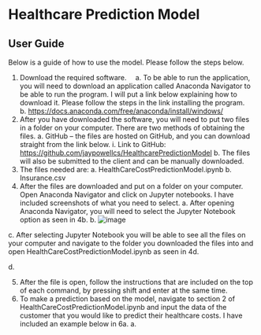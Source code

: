 ﻿# Healthcare Prediction Model
## User Guide<br />
Below is a guide of how to use the model. Please follow the steps below.<br />
1.	Download the required software.
  &emsp;a.	To be able to run the application, you will need to download an application called Anaconda Navigator to be able to run the program. I will put a link below explaining how to download it. Please follow the steps in the link installing the program. <br />
  b.	https://docs.anaconda.com/free/anaconda/install/windows/<br />
2.	After you have downloaded the software, you will need to put two files in a folder on your computer. There are two methods of obtaining the files.
  a.	GitHub – the files are hosted on GitHub, and you can download straight from the link below.
    i.	Link to GitHub: https://github.com/jaypowellcs/HealthcarePredictionModel
  b.	The files will also be submitted to the client and can be manually downloaded. 
3.	The files needed are: 
  a.	HealthCareCostPredictionModel.ipynb
  b.	Insurance.csv
4.	After the files are downloaded and put on a folder on your computer. Open Anaconda Navigator and click on Jupyter notebooks. I have included screenshots of what you need to select. 
  a. After opening Anaconda Navigator, you will need to select the Jupyter Notebook option as seen in 4b. 
  b.	 ![image](https://github.com/jaypowellcs/HealthcarePredictionModel/assets/60851811/6cc06115-0973-416b-bc62-7d2af5780e79)

c.	After selecting Jupyter Notebook you will be able to see all the files on your computer and navigate to the folder you downloaded the files into and open HealthCareCostPredictionModel.ipynb as seen in 4d. 

d.	 

5.	After the file is open, follow the instructions that are included on the top of each command, by pressing shift and enter at the same time.
6.	To make a prediction based on the model, navigate to section 2 of HealthCareCostPredictionModel.ipynb and input the data of the customer that you would like to predict their healthcare costs. I have included an example below in 6a. 
a.	 
 
